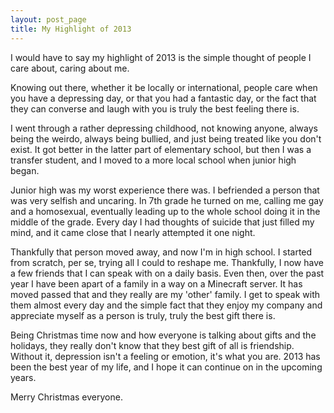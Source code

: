 ```yaml
---
layout: post_page
title: My Highlight of 2013
---
```


I would have to say my highlight of 2013 is the simple thought of people I care about, caring about me.

Knowing out there, whether it be locally or international, people care when you have a depressing day, or that you had a fantastic day, or the fact that they can converse and laugh with you is truly the best feeling there is.

I went through a rather depressing childhood, not knowing anyone, always being the weirdo, always being bullied, and just being treated like you don't exist. It got better in the latter part of elementary school, but then I was a transfer student, and I moved to a more local school when junior high began.

Junior high was my worst experience there was. I befriended a person that was very selfish and uncaring. In 7th grade he turned on me, calling me gay and a homosexual, eventually leading up to the whole school doing it in the middle of the grade. Every day I had thoughts of suicide that just filled my mind, and it came close that I nearly attempted it one night.

Thankfully that person moved away, and now I'm in high school. I started from scratch, per se, trying all I could to reshape me. Thankfully, I now have a few friends that I can speak with on a daily basis. Even then, over the past year I have been apart of a family in a way on a Minecraft server. It has moved passed that and they really are my 'other' family. I get to speak with them almost every day and the simple fact that they enjoy my company and appreciate myself as a person is truly, truly the best gift there is.

Being Christmas time now and how everyone is talking about gifts and the holidays, they really don't know that they best gift of all is friendship. Without it, depression isn't a feeling or emotion, it's what you are. 2013 has been the best year of my life, and I hope it can continue on in the upcoming years.

Merry Christmas everyone.